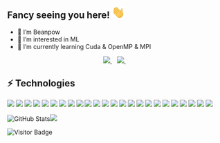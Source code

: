 ## Fancy seeing you here! <img src="https://raw.githubusercontent.com/beanpow/beanpow/master/wave.gif" width="30">

- 👋 I’m Beanpow
- 👀 I’m interested in ML
- 🌱 I’m currently learning Cuda & OpenMP & MPI

<p align='center'>
  <a href="https://www.linkedin.com/in/beanpow/">
     <img src="https://img.shields.io/badge/linkedin-%230077B5.svg?&style=for-the-badge&logo=linkedin&logoColor=white" />
   </a>&nbsp;&nbsp;
  <a href="mailto:beanpow@gmail.com">
    <img src="https://img.shields.io/badge/Gmail-D14836?style=for-the-badge&logo=gmail&logoColor=white" />        
  </a>&nbsp;&nbsp;
</p>




## ⚡ Technologies


[![](https://img.shields.io/badge/Python-3776AB?style=for-the-badge&logo=python&logoColor=white)]()
[![](https://img.shields.io/badge/JavaScript-323330?style=for-the-badge&logo=javascript&logoColor=F7DF1E)]()
[![](https://img.shields.io/badge/C-00599C?style=for-the-badge&logo=c&logoColor=white)]()
[![](https://img.shields.io/badge/C%2B%2B-00599C?style=for-the-badge&logo=c%2B%2B&logoColor=white)]()
[![](https://img.shields.io/badge/LaTeX-47A141?style=for-the-badge&logo=LaTeX&logoColor=white)]()
[![](https://img.shields.io/badge/PyTorch-EE4C2C?style=for-the-badge&logo=PyTorch&logoColor=white)]()
[![](https://img.shields.io/badge/Jupyter-F37626.svg?&style=for-the-badge&logo=Jupyter&logoColor=white)]()
[![](https://img.shields.io/badge/Markdown-000000?style=for-the-badge&logo=markdown&logoColor=white)]()
[![](https://img.shields.io/badge/Shell_Script-121011?style=for-the-badge&logo=gnu-bash&logoColor=white)]()
[![](https://img.shields.io/badge/Docker-2CA5E0?style=for-the-badge&logo=docker&logoColor=white)]()
[![](https://img.shields.io/badge/conda-342B029.svg?&style=for-the-badge&logo=anaconda&logoColor=white)]()
[![](https://img.shields.io/badge/Git-F05032?style=for-the-badge&logo=git&logoColor=white)]()
[![](https://img.shields.io/badge/Qt-41CD52?style=for-the-badge&logo=qt&logoColor=white)]()
[![](https://img.shields.io/badge/Jira-0052CC?style=for-the-badge&logo=Jira&logoColor=white)]()
[![](https://img.shields.io/badge/Amazon_AWS-FF9900?style=for-the-badge&logo=amazonaws&logoColor=white)]()
[![](https://img.shields.io/badge/Nextcloud-0082C9?style=for-the-badge&logo=Nextcloud&logoColor=white)]()
[![](https://img.shields.io/badge/Ubuntu-E95420?style=for-the-badge&logo=ubuntu&logoColor=white)]()
[![](https://img.shields.io/badge/mac%20os-000000?style=for-the-badge&logo=apple&logoColor=white)]()
[![](https://img.shields.io/badge/Visual_Studio_Code-0078D4?style=for-the-badge&logo=visual%20studio%20code&logoColor=white)]()
[![](https://img.shields.io/badge/Raspberry%20Pi-A22846?style=for-the-badge&logo=Raspberry%20Pi&logoColor=white)]()
[![](https://img.shields.io/badge/Counter_Strike-000000?style=for-the-badge&logo=counter-strike&logoColor=white)]()
[![](https://img.shields.io/badge/KFC-F40027?style=for-the-badge&logo=kfc&logoColor=white)]()
[![](https://img.shields.io/badge/oh_my_zsh-1A2C34?style=for-the-badge&logo=ohmyzsh&logoColor=white)]()
[![](https://img.shields.io/badge/GitLab-330F63?style=for-the-badge&logo=gitlab&logoColor=white)]()
[![]()]()
[![]()]()
[![]()]()
[![]()]()
[![]()]()
[![]()]()


<!-- ![JavaScript](https://img.shields.io/badge/-JavaScript-black?style=flat-square&logo=javascript)
![Nodejs](https://img.shields.io/badge/-Nodejs-black?style=flat-square&logo=Node.js)
![Python](https://img.shields.io/badge/-Python-black?style=flat-square&logo=Python)
![C++](https://img.shields.io/badge/-C++-00599C?style=flat-square&logo=c)
![Docker](https://img.shields.io/badge/-Docker-black?style=flat-square&logo=docker)
![DigitalOcean](https://img.shields.io/badge/-Digital%20Ocean-darkblue?style=flat-square&logo=digitalocean)
![Amazon AWS](https://img.shields.io/badge/Amazon%20AWS-232F3E?style=flat-square&logo=amazon-aws)
![Git](https://img.shields.io/badge/-Git-black?style=flat-square&logo=git)
![GitHub](https://img.shields.io/badge/-GitHub-181717?style=flat-square&logo=github)
![GitLab](https://img.shields.io/badge/-GitLab-FCA121?style=flat-square&logo=gitlab)
![BitBucket](https://img.shields.io/badge/-BitBucket-darkblue?style=flat-square&logo=bitbucket)
![Raspberry Pi](https://img.shields.io/badge/-Raspberry%20Pi-C51A4A?style=flat-square&logo=Raspberry-Pi) -->

<img alt = "GitHub Stats" src="https://github-readme-stats.vercel.app/api?username=beanpow&show_icons=true&hide=issues&icon_color=000000&hide_border=true&title_color=5391FE&text_color=555&count_private=true"><img src="https://github-readme-stats.vercel.app/api/top-langs/?username=beanpow&hide=TeX&layout=compact&hide_border=true&title_color=5391FE&text_color=555">




![Visitor Badge](https://komarev.com/ghpvc/?username=beanpow&style=flat-square)
